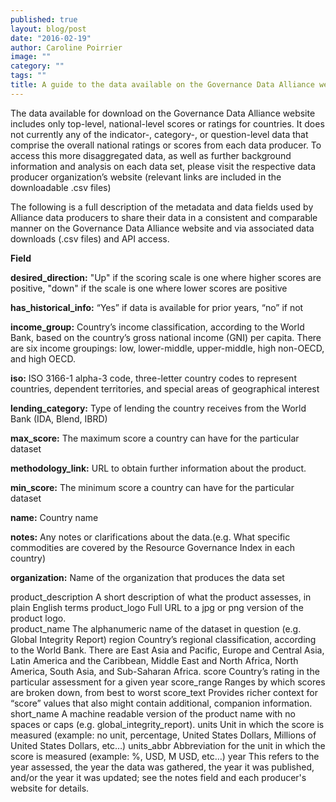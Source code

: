 ```yaml
---
published: true
layout: blog/post
date: "2016-02-19"
author: Caroline Poirrier
image: ""
category: ""
tags: ""
title: A guide to the data available on the Governance Data Alliance website
---
```


The data available for download on the Governance Data Alliance website includes only top-level, national-level scores or ratings for countries. It does not currently any of the indicator-, category-, or question-level data that comprise the overall national ratings or scores from each data producer. To access this more disaggregated data, as well as further background information and analysis on each data set, please visit the respective data producer organization’s website (relevant links are included in the downloadable .csv files)

The following is a full description of the metadata and data fields used by Alliance data producers to share their data in a consistent and comparable manner on the Governance Data Alliance website and via associated data downloads (.csv files) and API access.


**Field**						

**desired_direction:** "Up" if the scoring scale is one where higher scores are positive, "down" if the scale is one where lower scores are positive

**has_historical_info:** “Yes” if data is available for prior years, “no” if not

**income_group:** Country’s income classification, according to the World Bank, based on the country’s gross national income (GNI) per capita. There are six income groupings: low, lower-middle, upper-middle, high non-OECD, and high OECD.

**iso:** ISO 3166-1 alpha-3 code, three-letter country codes to represent countries, dependent territories, and special areas of geographical interest

**lending_category:** Type of lending the country receives from the World Bank (IDA, Blend, IBRD)

**max_score:** The maximum score a country can have for the particular dataset

**methodology_link:** URL to obtain further information about the product.

**min_score:** The minimum score a country can have for the particular dataset

**name:** Country name

**notes:** Any notes or clarifications about the data.(e.g. What specific commodities are covered by the Resource Governance Index in each country)

**organization:** Name of the organization that produces the data set

product_description
A short description of what the product assesses, in plain English terms
product_logo
Full URL to a jpg or png version of the product logo.  
product_name
The alphanumeric name of the dataset in question (e.g. Global Integrity Report)
region
Country’s regional classification, according to the World Bank. There are East Asia and Pacific, Europe and Central Asia, Latin America and the Caribbean, Middle East and North Africa, North America, South Asia, and Sub-Saharan Africa.
score
Country’s rating in the particular assessment for a given year
score_range
Ranges by which scores are broken down, from best to worst
score_text
Provides richer context for “score” values that also might contain additional, companion information.
short_name
A machine readable version of the product name with no spaces or caps (e.g. global_integrity_report).
units
Unit in which the score is measured (example: no unit, percentage, United States Dollars, Millions of United States Dollars, etc…)
units_abbr
Abbreviation for the unit in which the score is measured (example: %, USD, M USD, etc…)
year
This refers to the year assessed, the year the data was gathered, the year it was published, and/or the year it was updated; see the notes field and each producer's website for details.





